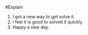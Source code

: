 #Explain
1. I got a new way to get solve it 
2. I feel it is good to solved it quickly.
3. Happy a new day.